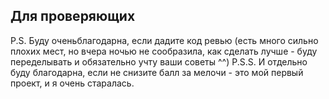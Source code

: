 

## Для проверяющих

P.S. Буду оченьблагодарна, если дадите код ревью 
(есть много сильно плохих мест, но вчера ночью не сообразила, 
как сделать лучше - буду переделывать и обязательно учту ваши советы ^^)
P.S.S. И отдельно буду благодарна, если не снизите балл за мелочи - это мой первый проект, и я очень старалась.